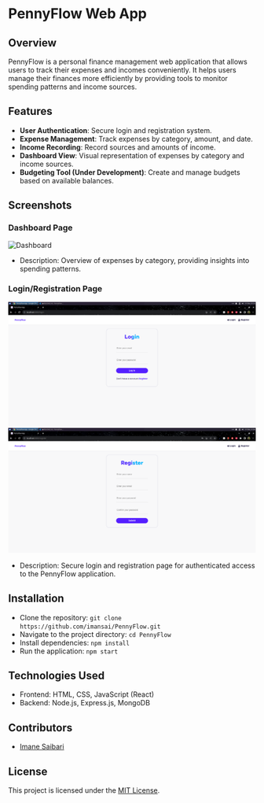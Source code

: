# PennyFlow Web App

## Overview
PennyFlow is a personal finance management web application that allows users to track their expenses and incomes conveniently. It helps users manage their finances more efficiently by providing tools to monitor spending patterns and income sources.

## Features
- **User Authentication**: Secure login and registration system.
- **Expense Management**: Track expenses by category, amount, and date.
- **Income Recording**: Record sources and amounts of income.
- **Dashboard View**: Visual representation of expenses by category and income sources.
- **Budgeting Tool (Under Development)**: Create and manage budgets based on available balances.

## Screenshots
### Dashboard Page
![Dashboard](./frontend//public/Dashboard)
- Description: Overview of expenses by category, providing insights into spending patterns.

### Login/Registration Page
![Login](./frontend/public/login.png)
![Register](./frontend/public/Register.png)
- Description: Secure login and registration page for authenticated access to the PennyFlow application.

## Installation
- Clone the repository: `git clone https://github.com/imansai/PennyFlow.git`
- Navigate to the project directory: `cd PennyFlow`
- Install dependencies: `npm install`
- Run the application: `npm start`

## Technologies Used
- Frontend: HTML, CSS, JavaScript (React)
- Backend: Node.js, Express.js, MongoDB

## Contributors
- [Imane Saibari](https://github.com/imansai)

## License
This project is licensed under the [MIT License](./LICENSE).
